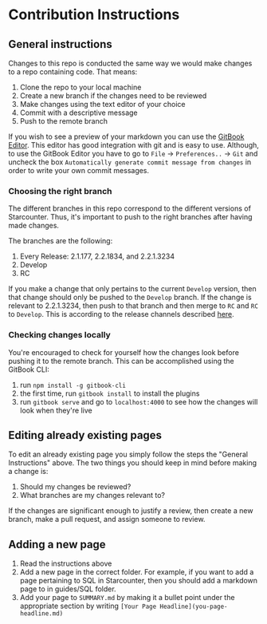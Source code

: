 # Contribution Instructions

## General instructions

Changes to this repo is conducted the same way we would make changes to a repo containing code. That means:
1. Clone the repo to your local machine
2. Create a new branch if the changes need to be reviewed
3. Make changes using the text editor of your choice
4. Commit with a descriptive message
5. Push to the remote branch

If you wish to see a preview of your markdown you can use the [GitBook Editor](https://www.gitbook.com/editor). This editor has good integration with git and is easy to use. Although, to use the GitBook Editor you have to go to `File` -> `Preferences..` -> `Git` and uncheck the box `Automatically generate commit message from changes` in order to write your own commit messages.

### Choosing the right branch

The different branches in this repo correspond to the different versions of Starcounter. Thus, it's important to push to the right branches after having made changes.

The branches are the following:
1. Every Release: 2.1.177, 2.2.1834, and 2.2.1.3234
2. Develop
3. RC

If you make a change that only pertains to the current `Develop` version, then that change should only be pushed to the `Develop` branch. If the change is relevant to 2.2.1.3234, then push to that branch and then merge to `RC` and `RC` to `Develop`. This is according to the release channels described [here](https://github.com/Starcounter/RebelsLounge/issues/60).

### Checking changes locally

You're encouraged to check for yourself how the changes look before pushing it to the remote branch. This can be accomplished using the GitBook CLI:

1. run `npm install -g gitbook-cli`
2. the first time, run `gitbook install` to install the plugins
3. run `gitbook serve` and go to `localhost:4000` to see how the changes will look when they're live

## Editing already existing pages

To edit an already existing page you simply follow the steps the "General Instructions" above. The two things you should keep in mind before making a change is:
1. Should my changes be reviewed?
2. What branches are my changes relevant to?

If the changes are significant enough to justify a review, then create a new branch, make a pull request, and assign someone to review.

## Adding a new page

1. Read the instructions above
2. Add a new page in the correct folder. For example, if you want to add a page pertaining to SQL in Starcounter, then you should add a markdown page to in guides/SQL folder.
3. Add your page to `SUMMARY.md` by making it a bullet point under the appropriate section by writing `[Your Page Headline](you-page-headline.md)`
